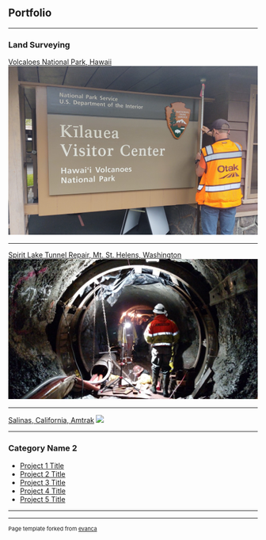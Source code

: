 ## Portfolio

---

### Land Surveying 

[Volcaloes National Park, Hawaii](http://example.com/)
<img src="images/havo2.jpg?raw=true"/>

---

[Spirit Lake Tunnel Repair, Mt. St. Helens, Washington](http://example.com/)
<img src="images/Spirit-Lake-Tunnel-Survey_2.jpg?raw=true"/>

---

[Salinas, California, Amtrak](http://example.com/)
<img src="images/dummy_thumbnail.jpg?raw=true"/>

---

### Category Name 2

- [Project 1 Title](http://example.com/)
- [Project 2 Title](http://example.com/)
- [Project 3 Title](http://example.com/)
- [Project 4 Title](http://example.com/)
- [Project 5 Title](http://example.com/)

---




---
<p style="font-size:11px">Page template forked from <a href="https://github.com/evanca/quick-portfolio">evanca</a></p>
<!-- Remove above link if you don't want to attibute -->
